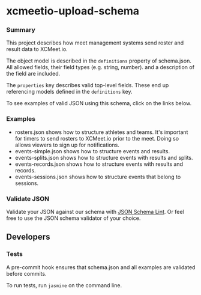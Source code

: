 # xcmeetio-upload-schema

### Summary
This project describes how meet management systems send roster and result data to XCMeet.io.

The object model is described in the `definitions` property of schema.json. All allowed fields,
their field types (e.g. string, number). and a description of the field are included.

The `properties` key describes valid top-level fields. These end up referencing models defined in
the `definitions` key.

To see examples of valid JSON using this schema, click on the links below.

### Examples

* rosters.json shows how to structure athletes and teams. It's important for timers
to send rosters to XCMeet.io prior to the meet. Doing so allows viewers to sign up
for notifications.
* events-simple.json shows how to structure events and results.
* events-splits.json shows how to structure events with results and splits.
* events-records.json shows how to structure events with results and records.
* events-sessions.json shows how to structure events that belong to sessions.

### Validate JSON

Validate your JSON against our schema with [JSON Schema Lint](https://jsonschemalint.com/#/version/draft-06/markup/json).
Or feel free to use the JSON schema validator of your choice.

## Developers

### Tests

A pre-commit hook ensures that schema.json and all examples are validated before commits.

To run tests, run `jasmine` on the command line.